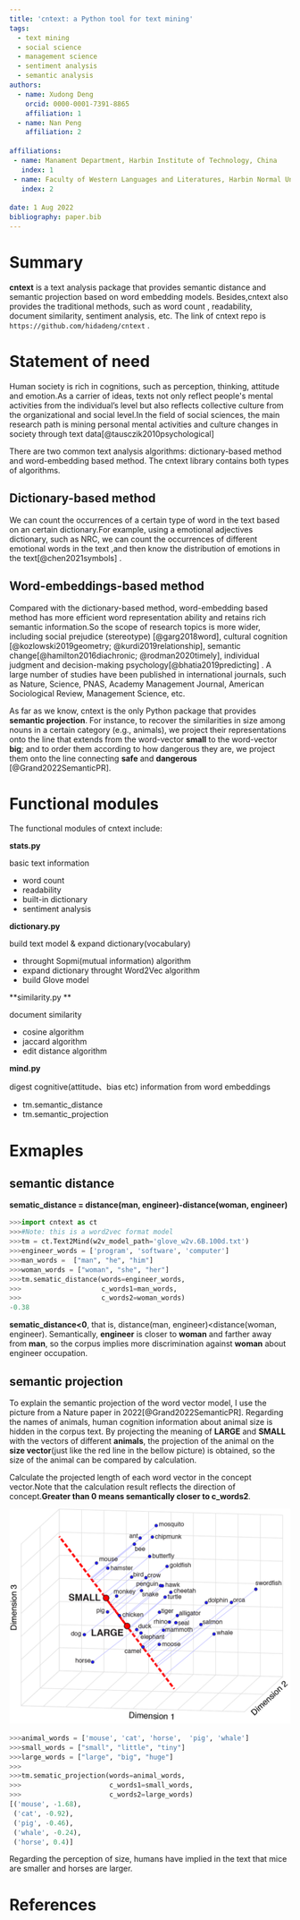 ```yaml
---
title: 'cntext: a Python tool for text mining'
tags:
  - text mining
  - social science
  - management science
  - sentiment analysis
  - semantic analysis
authors:
  - name: Xudong Deng 
    orcid: 0000-0001-7391-8865
    affiliation: 1
  - name: Nan Peng 
    affiliation: 2

affiliations:
 - name: Manament Department, Harbin Institute of Technology, China
   index: 1
 - name: Faculty of Western Languages and Literatures, Harbin Normal Uninversity, China
   index: 2

date: 1 Aug 2022
bibliography: paper.bib
---
```


# Summary

**cntext** is a text analysis package that provides semantic distance and semantic projection based on word embedding models. Besides,cntext also provides the traditional methods, such as word count , readability, document similarity, sentiment analysis, etc. The link of cntext repo is ``https://github.com/hidadeng/cntext`` .







# Statement of need

Human society is rich in cognitions, such as perception, thinking, attitude and emotion.As a carrier of ideas, texts not only reflect people's mental activities from the individual’s level but also reflects collective culture from the organizational and social level.In the field of social sciences, the main research path is mining personal mental activities and culture changes in society through text data[@tausczik2010psychological]



There are two common text analysis algorithms: dictionary-based method and word-embedding based method. The cntext library contains both types of algorithms.



## Dictionary-based method

We can count the occurrences of a certain type of word in the text based on an certain dictionary.For example,  using a emotional adjectives dictionary, such as NRC, we can count the occurrences of different emotional words in the text ,and then know the distribution of emotions in the text[@chen2021symbols] .



## Word-embeddings-based method

Compared with the dictionary-based method, word-embedding based method has more efficient word representation ability and retains rich semantic information.So the scope of research topics is more wider, including social prejudice (stereotype) [@garg2018word], cultural cognition [@kozlowski2019geometry; @kurdi2019relationship], semantic change[@hamilton2016diachronic; @rodman2020timely], individual judgment and decision-making psychology[@bhatia2019predicting] .  A large number of studies have been published in international journals, such as Nature, Science, PNAS, Academy Management Journal, American Sociological Review, Management Science, etc.



As far as we know, cntext is the only Python package that provides **semantic projection**. For instance, to recover the similarities in size among nouns in a certain category (e.g., animals), we project their representations onto the line that extends from the word-vector **small** to the word-vector **big**; and to order them according to how dangerous they are, we project them onto the line connecting **safe** and **dangerous** [@Grand2022SemanticPR].



# Functional modules

The functional modules of cntext include:

**stats.py**

basic text information

  -  word count
  -  readability
  -  built-in dictionary
  -  sentiment analysis

**dictionary.py**

 build text model & expand dictionary(vocabulary)

  -  throught Sopmi(mutual information) algorithm
  -  expand dictionary throught Word2Vec algorithm
  -  build Glove model

**similarity.py  **

document similarity

  -  cosine algorithm
  -  jaccard algorithm
  -  edit distance algorithm

**mind.py** 

digest cognitive(attitude、bias etc) information from word embeddings

  -  tm.semantic_distance
  -  tm.semantic_projection

  

# Exmaples
## semantic distance

**sematic_distance = distance(man, engineer)-distance(woman, engineer)**



```python
>>>import cntext as ct
>>>#Note: this is a word2vec format model
>>>tm = ct.Text2Mind(w2v_model_path='glove_w2v.6B.100d.txt')
>>>engineer_words = ['program', 'software', 'computer']
>>>man_words =  ["man", "he", "him"]
>>>woman_words = ["woman", "she", "her"]
>>>tm.sematic_distance(words=engineer_words, 
>>>                    c_words1=man_words, 
>>>                    c_words2=woman_words)
-0.38
```

**sematic_distance<0**, that is, distance(man, engineer)<distance(woman, engineer). Semantically, **engineer** is closer to **woman** and farther away from **man**, so the corpus implies more discrimination against **woman** about engineer occupation. 

## semantic projection

To explain the semantic projection of the word vector model, I use the picture from a Nature paper in 2022[@Grand2022SemanticPR]. Regarding the names of animals, human cognition information about animal size is hidden in the corpus text. By projecting the meaning of **LARGE** and **SMALL** with the vectors of different **animals**, the projection of the animal on the **size vector**(just like the red line in the bellow picture) is obtained, so the size of the animal can be compared by calculation.

Calculate the projected length of each word vector in the concept vector.Note that the calculation result reflects the direction of concept.**Greater than 0 means semantically closer to c_words2**.

![](img/Nature_Semantic_projection_recovering_human_knowledge_of.png)


```python
>>>animal_words = ['mouse', 'cat', 'horse',  'pig', 'whale']
>>>small_words = ["small", "little", "tiny"]
>>>large_words = ["large", "big", "huge"]
>>>
>>>tm.sematic_projection(words=animal_words, 
>>>                      c_words1=small_words, 
>>>                      c_words2=large_words)
[('mouse', -1.68),
 ('cat', -0.92),
 ('pig', -0.46),
 ('whale', -0.24),
 ('horse', 0.4)]
```


Regarding the perception of size, humans have implied in the text that mice are smaller and horses are larger.





# References
